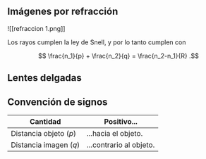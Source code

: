 ## Imágenes por refracción

![[refraccion 1.png]]

Los rayos cumplen la ley de Snell, y por lo tanto cumplen con

$$
\frac{n_1}{p} + \frac{n_2}{q} = \frac{n_2-n_1}{R}
.$$

## Lentes delgadas



## Convención de signos

| Cantidad               | Positivo...             |
| ---------------------- | ----------------------- |
| Distancia objeto ($p$) | ...hacia el objeto.     |
| Distancia imagen ($q$) | ...contrario al objeto. |
